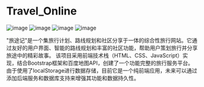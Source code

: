 # Travel_Online
![image](https://github.com/user-attachments/assets/9afd99e3-16bd-43fc-a55d-4e9958180365)
![image](https://github.com/user-attachments/assets/5a60f5af-b7a1-4ef4-9053-05d04825b2e2)
![image](https://github.com/user-attachments/assets/1ba32927-80b6-4436-8b9b-4f3206fdf7c1)
![image](https://github.com/user-attachments/assets/6555c435-aa84-4f46-be6d-0509946c350e)

"旅途记"是一个集旅行计划、路线规划和社区分享于一体的综合性旅行网站。它通过友好的用户界面、智能的路线规划和丰富的社区功能，帮助用户策划旅行并分享旅途中的精彩故事。  该项目采用前端技术栈（HTML、CSS、JavaScript）实现，结合Bootstrap框架和百度地图API，创建了一个功能完整的旅行服务平台。由于使用了localStorage进行数据存储，目前它是一个纯前端应用，未来可以通过添加后端服务和数据库支持来增强其功能和数据持久性。
